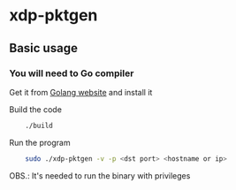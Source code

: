 # xdp-pktgen

## Basic usage

### You will need to Go compiler
Get it from [Golang website](https://go.dev/dl/) and install it

Build the code

```bash
    ./build
```

Run the program

```bash
    sudo ./xdp-pktgen -v -p <dst port> <hostname or ip>
```

OBS.: It's needed to run the binary with privileges
